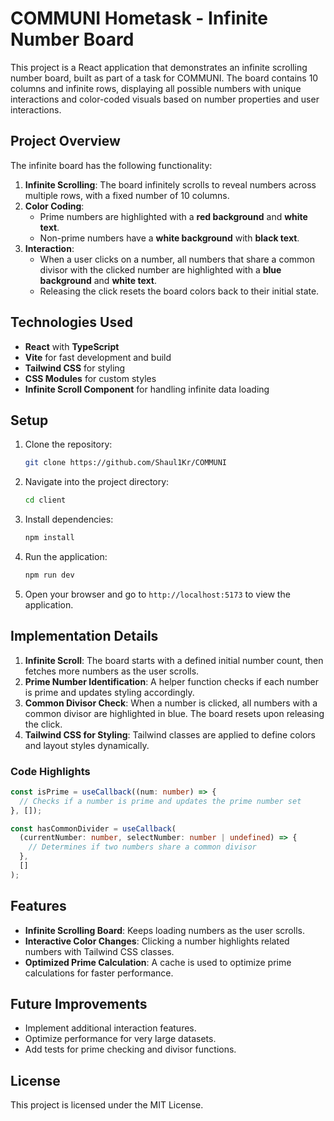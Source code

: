 # COMMUNI Hometask - Infinite Number Board

This project is a React application that demonstrates an infinite scrolling number board, built as part of a task for COMMUNI. The board contains 10 columns and infinite rows, displaying all possible numbers with unique interactions and color-coded visuals based on number properties and user interactions.

## Project Overview

The infinite board has the following functionality:

1. **Infinite Scrolling**: The board infinitely scrolls to reveal numbers across multiple rows, with a fixed number of 10 columns.
2. **Color Coding**:
   - Prime numbers are highlighted with a **red background** and **white text**.
   - Non-prime numbers have a **white background** with **black text**.
3. **Interaction**:
   - When a user clicks on a number, all numbers that share a common divisor with the clicked number are highlighted with a **blue background** and **white text**.
   - Releasing the click resets the board colors back to their initial state.

## Technologies Used

- **React** with **TypeScript**
- **Vite** for fast development and build
- **Tailwind CSS** for styling
- **CSS Modules** for custom styles
- **Infinite Scroll Component** for handling infinite data loading

## Setup

1. Clone the repository:
   ```bash
   git clone https://github.com/Shaul1Kr/COMMUNI
   ```
2. Navigate into the project directory:
   ```bash
   cd client
   ```
3. Install dependencies:
   ```bash
   npm install
   ```
4. Run the application:
   ```bash
   npm run dev
   ```
5. Open your browser and go to `http://localhost:5173` to view the application.

## Implementation Details

1. **Infinite Scroll**: The board starts with a defined initial number count, then fetches more numbers as the user scrolls.
2. **Prime Number Identification**: A helper function checks if each number is prime and updates styling accordingly.
3. **Common Divisor Check**: When a number is clicked, all numbers with a common divisor are highlighted in blue. The board resets upon releasing the click.
4. **Tailwind CSS for Styling**: Tailwind classes are applied to define colors and layout styles dynamically.

### Code Highlights

```typescript
const isPrime = useCallback((num: number) => {
  // Checks if a number is prime and updates the prime number set
}, []);

const hasCommonDivider = useCallback(
  (currentNumber: number, selectNumber: number | undefined) => {
    // Determines if two numbers share a common divisor
  },
  []
);
```

## Features

- **Infinite Scrolling Board**: Keeps loading numbers as the user scrolls.
- **Interactive Color Changes**: Clicking a number highlights related numbers with Tailwind CSS classes.
- **Optimized Prime Calculation**: A cache is used to optimize prime calculations for faster performance.

## Future Improvements

- Implement additional interaction features.
- Optimize performance for very large datasets.
- Add tests for prime checking and divisor functions.

## License

This project is licensed under the MIT License.

